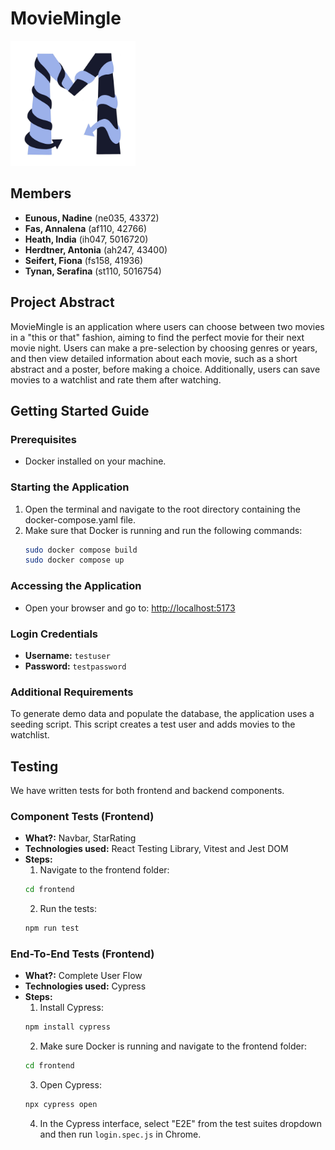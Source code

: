 
# MovieMingle

<img src="frontend/public/logo.png" alt="MovieMingle Logo" width="200"/>

## Members
- **Eunous, Nadine** (ne035, 43372)
- **Fas, Annalena** (af110, 42766)
- **Heath, India** (ih047, 5016720)
- **Herdtner, Antonia** (ah247, 43400)
- **Seifert, Fiona** (fs158, 41936)
- **Tynan, Serafina** (st110, 5016754)

## Project Abstract
MovieMingle is an application where users can choose between two movies in a "this or that" fashion, aiming to find the perfect movie for their next movie night. Users can make a pre-selection by choosing genres or years, and then view detailed information about each movie, such as a short abstract and a poster, before making a choice. Additionally, users can save movies to a watchlist and rate them after watching.

## Getting Started Guide

### Prerequisites
- Docker installed on your machine.

### Starting the Application
1. Open the terminal and navigate to the root directory containing the docker-compose.yaml file.
2. Make sure that Docker is running and run the following commands:
    ```sh
	sudo docker compose build
	sudo docker compose up
    ```

### Accessing the Application
- Open your browser and go to: [http://localhost:5173](http://localhost:5173)

### Login Credentials
- **Username:** `testuser`
- **Password:** `testpassword`

### Additional Requirements
To generate demo data and populate the database, the application uses a seeding script. This script creates a test user and adds movies to the watchlist.

## Testing
We have written tests for both frontend and backend components. 

### Component Tests (Frontend)
- **What?:** Navbar, StarRating
- **Technologies used:** React Testing Library, Vitest and Jest DOM
- **Steps:**
    1. Navigate to the frontend folder:
    ```sh
    cd frontend
    ```
    2. Run the tests:
    ```sh
    npm run test
    ```

### End-To-End Tests (Frontend)
- **What?:** Complete User Flow
- **Technologies used:** Cypress
- **Steps:**
    1. Install Cypress: 
    ```sh
    npm install cypress
    ```
    2. Make sure Docker is running and navigate to the frontend folder: 
    ```sh
    cd frontend
    ```
    3. Open Cypress: 
    ```sh
    npx cypress open
    ```
    4. In the Cypress interface, select "E2E" from the test suites dropdown and then run `login.spec.js` in Chrome.



